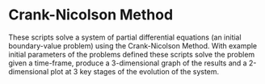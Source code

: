 # Crank-Nicolson Method

These scripts solve a system of partial differential equations (an initial boundary-value problem) using the Crank-Nicolson Method. With example initial parameters of the problems defined these scripts solve the problem given a time-frame, produce a 3-dimensional graph of the results and a 2-dimensional plot at 3 key stages of the evolution of the system.
